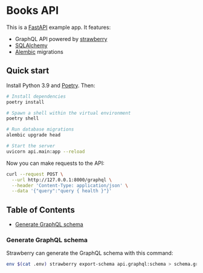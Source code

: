 # Books API

This is a [FastAPI](https://fastapi.tiangolo.com) example app. It features:

- GraphQL API powered by [strawberry](https://strawberry.rocks)
- [SQLAlchemy](https://www.sqlalchemy.org)
- [Alembic](https://alembic.sqlalchemy.org/en/latest) migrations

## Quick start

Install Python 3.9 and [Poetry](https://python-poetry.org/docs/#installation). Then:

```bash
# Install dependencies
poetry install

# Spawn a shell within the virtual environment
poetry shell

# Run database migrations
alembic upgrade head

# Start the server
uvicorn api.main:app --reload
```

Now you can make requests to the API:

```bash
curl --request POST \
  --url http://127.0.0.1:8000/graphql \
  --header 'Content-Type: application/json' \
  --data '{"query":"query { health }"}'
```

## Table of Contents

- [Generate GraphQL schema](#generate-graphql-schema)

### Generate GraphQL schema

Strawberry can generate the GraphQL schema with this command:

```bash
env $(cat .env) strawberry export-schema api.graphql:schema > schema.graphql
```
